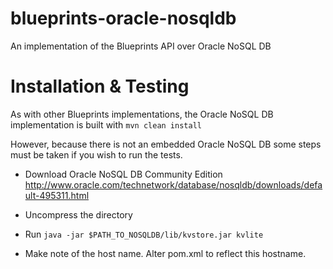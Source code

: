 blueprints-oracle-nosqldb
=========================

An implementation of the Blueprints API over Oracle NoSQL DB

Installation & Testing
=======================
As with other Blueprints implementations, the Oracle NoSQL DB implementation is built with
	```mvn clean install```

However, because there is not an embedded Oracle NoSQL DB some steps must be taken if you wish to run the tests.
* Download Oracle NoSQL DB Community Edition <http://www.oracle.com/technetwork/database/nosqldb/downloads/default-495311.html>
* Uncompress the directory
* Run
		```java -jar $PATH_TO_NOSQLDB/lib/kvstore.jar kvlite```

* Make note of the host name.  Alter pom.xml to reflect this hostname.
